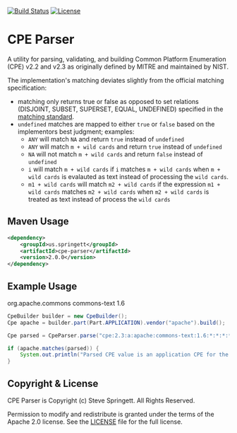 [![Build Status](https://travis-ci.org/stevespringett/CPE-Parser.svg?branch=master)](https://travis-ci.org/stevespringett/CPE-Parser)
[![License](https://img.shields.io/badge/license-Apache%202.0-brightgreen.svg)][License]


CPE Parser
=========

A utility for parsing, validating, and building Common Platform Enumeration (CPE)
v2.2 and v2.3 as originally defined by MITRE and maintained by NIST.

The implementation's matching deviates slightly from the official matching 
specification:
- matching only returns true or false as opposed to set relations (DISJOINT, SUBSET, SUPERSET, EQUAL, UNDEFINED) specified in the [matching standard](https://nvlpubs.nist.gov/nistpubs/Legacy/IR/nistir7696.pdf).
- `undefined` matches are mapped to either `true` or `false` based on the implementors best judgment; examples: 
  - `ANY` will match `NA` and return `true` instead of `undefined`
  - `ANY` will match `m + wild cards` and return `true` instead of `undefined`
  - `NA` will not match `m + wild cards` and return `false` instead of `undefined`
  - `i` will match `m + wild cards` if `i` matches `m + wild cards` when `m + wild cards` is evalauted as text instead of processing the `wild cards`.
  - `m1 + wild cards` will match `m2 + wild cards` if the expression `m1 + wild cards` matches `m2 + wild cards` when `m2 + wild cards` is treated as text instead of process the `wild cards`


Maven Usage
-------------------

```xml
<dependency>
    <groupId>us.springett</groupId>
    <artifactId>cpe-parser</artifactId>
    <version>2.0.0</version>
</dependency>
```

Example Usage
-------------------

<dependency>
    <groupId>org.apache.commons</groupId>
    <artifactId>commons-text</artifactId>
    <version>1.6</version>
</dependency>


```java
CpeBuilder builder = new CpeBuilder();
Cpe apache = builder.part(Part.APPLICATION).vendor("apache").build();

Cpe parsed = CpeParser.parse("cpe:2.3:a:apache:commons-text:1.6:*:*:*:*:*:*:*");

if (apache.matches(parsed)) {
    System.out.println("Parsed CPE value is an application CPE for the vendor 'apache'");
}
```


Copyright & License
-------------------

CPE Parser is Copyright (c) Steve Springett. All Rights Reserved.

Permission to modify and redistribute is granted under the terms of the 
Apache 2.0 license. See the [LICENSE] file for the full license.

[License]: https://github.com/stevespringett/CPE-Parser/blob/master/LICENSE